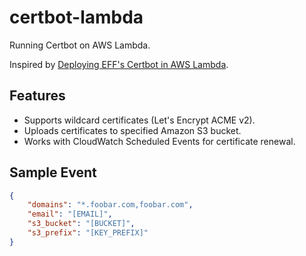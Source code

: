 # certbot-lambda

Running Certbot on AWS Lambda.

Inspired by [Deploying EFF's Certbot in AWS Lambda](https://arkadiyt.com/2018/01/26/deploying-effs-certbot-in-aws-lambda/).

## Features

- Supports wildcard certificates (Let's Encrypt ACME v2).
- Uploads certificates to specified Amazon S3 bucket.
- Works with CloudWatch Scheduled Events for certificate renewal.

## Sample Event

```json
{
    "domains": "*.foobar.com,foobar.com",
    "email": "[EMAIL]",
    "s3_bucket": "[BUCKET]",
    "s3_prefix": "[KEY_PREFIX]"
}
```
